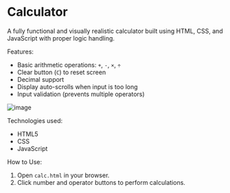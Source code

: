 # Calculator
A fully functional and visually realistic calculator built using HTML, CSS, and JavaScript with proper logic handling.

Features:
- Basic arithmetic operations: `+`, `-`, `×`, `÷`
- Clear button (`C`) to reset screen
- Decimal support
- Display auto-scrolls when input is too long
- Input validation (prevents multiple operators)
  
![image](https://github.com/user-attachments/assets/3b164551-d641-4f0c-8d8a-6ebbdc507f92)

Technologies used:
- HTML5
- CSS
- JavaScript

How to Use:
1. Open `calc.html` in your browser.
2. Click number and operator buttons to perform calculations.
